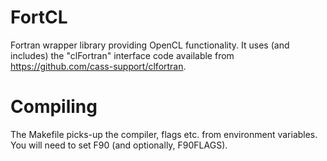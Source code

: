 # FortCL

Fortran wrapper library providing OpenCL functionality.
It uses (and includes) the "clFortran" interface code
available from https://github.com/cass-support/clfortran.

# Compiling #

The Makefile picks-up the compiler, flags etc. from environment
variables. You will need to set F90 (and optionally, F90FLAGS).
